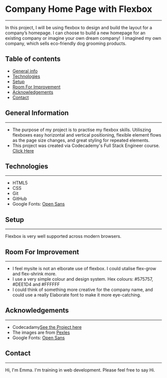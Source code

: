 # Company Home Page with Flexbox
-----

In this project, I will be using flexbox to design and build the layout for a company’s homepage. I can choose to build a new homepage for an existing company or imagine your own dream company! ​
I imagined my own company, which sells eco-friendly dog grooming products. 

## Table of contents
* [General info](#general-info)
* [Technologies](#technologies)
* [Setup](#setup)
* [Room For Improvement](#room-for-improvement)
* [Acknowledgements](#acknowledgements)
* [Contact](#contact)

## General Information 
----

* The purpose of my project is to practise my flexbox skills. Utiliszing flexboxes easy horizontal and vertical positioning, flexible element flows as the page size changes, and great styling for repeated elements.
* This project was created via Codecademy's Full Stack Engineer course. [Click Here](https://www.codecademy.com/learn)

## Technologies
----

* HTML5 
* CSS 
* Git 
* GitHub
* Google Fonts: [Open Sans](https://fonts.google.com/specimen/Open+Sans)

## Setup 
----

Flexbox is very well supported across modern browsers. 

## Room For Improvement
----

* I feel mysite is not an elborate use of flexbox. I could utalise flex-grow and flex-shrink more. 
* I use a very simple colour and design system. Hex colours: #575757, #DEE1D4 and #FFFFFF
* I could think of something more creative for the company name, and could use a really Elaborate font to make it more eye-catching. 

## Acknowledgements
----

* Codecadamy[See the Project here](https://www.codecademy.com/learn)
* The images are from [Pexles](https://www.pexels.com/search/dog/)
* Google Fonts: [Open Sans](https://fonts.google.com/specimen/Open+Sans)

## Contact 
----

Hi, I'm Emma. I'm training in web development. Please feel free to say Hi. 
